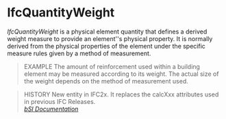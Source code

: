 IfcQuantityWeight
=================
_IfcQuantityWeight_ is a physical element quantity that defines a derived
weight measure to provide an element''s physical property. It is normally
derived from the physical properties of the element under the specific measure
rules given by a method of measurement.  
  
> EXAMPLE  The amount of reinforcement used within a building element may be
> measured according to its weight. The actual size of the weight depends on
> the method of measurement used.  
  
> HISTORY  New entity in IFC2x. It replaces the calcXxx attributes used in
> previous IFC Releases.  
[ _bSI
Documentation_](https://standards.buildingsmart.org/IFC/DEV/IFC4_2/FINAL/HTML/schema/ifcquantityresource/lexical/ifcquantityweight.htm)


